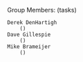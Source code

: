 Group Members:
    (tasks)

    Derek DenHartigh
        ()
    Dave Gillespie
        ()
    Mike Brameijer
        ()
